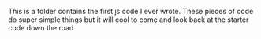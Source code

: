 This is a folder contains the first js code I ever wrote. These pieces of code do super simple things but it will cool to come and look back at the starter code down the road 
